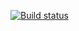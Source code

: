 [![Build status](https://ci.appveyor.com/api/projects/status/0a0b8ia1lmb0u206?svg=true)](https://ci.appveyor.com/project/BabintsevaS/debitcard)
